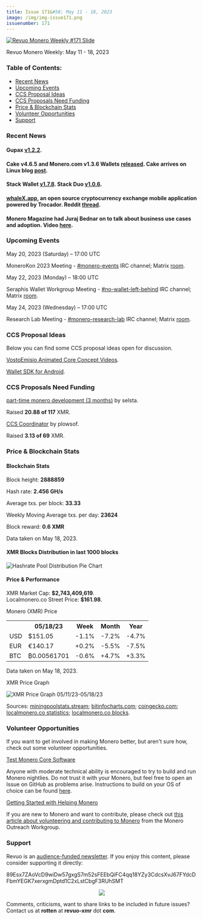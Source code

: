 ```yaml
---
title: Issue 171&#58; May 11 - 18, 2023
image: /img/img-issue171.png
issuenumber: 171
---
```

[<img src="/img/img-issue171.png" alt="Revuo Monero Weekly #171 Slide" class="img-lead">](/issue-171.html)

<p class="text-lead">Revuo Monero Weekly: May 11 - 18, 2023</p>
<!--more-->

<h3>Table of Contents:</h3>
<ul class="contents">
    <li><a href="#news">Recent News</a></li>
    <li><a href="#events">Upcoming Events</a></li>
    <li><a href="#ideas">CCS Proposal Ideas</a></li>
    <li><a href="#proposals">CCS Proposals Need Funding</a></li>
    <li><a href="#stats">Price & Blockchain Stats</a></li>
    <li><a href="#volunteer">Volunteer Opportunities</a></li>
    <li><a href="#support">Support</a></li>
</ul>

<h3 id="news">Recent News</h3>

<div class="newsbyte">
    <h4>Gupax <a href="https://github.com/hinto-janai/gupax/releases/tag/v1.2.2" target="_blank">v1.2.2</a>.</h4>
</div>

<div class="newsbyte">
    <h4>Cake v4.6.5 and Monero.com v1.3.6 Wallets <a href="https://github.com/cake-tech/cake_wallet/releases/tag/v4.6.5" target="_blank">released</a>. Cake arrives on Linux blog <a href="https://cakelabs.com/news/cake-wallet-arrives-on-linux/" target="_blank">post</a>.</h4>
</div>

<div class="newsbyte">
    <h4>Stack Wallet <a href="https://github.com/cypherstack/stack_wallet/releases/tag/build_172" target="_blank">v1.7.8</a>. Stack Duo <a href="https://github.com/cypherstack/stack_duo/releases/tag/build_010" target="_blank">v1.0.6</a>.</h4>
</div>

<div class="newsbyte">
    <h4><a href="https://whalex.app/" target="_blank">whaleX.app</a>, an open source cryptocurrency exchange mobile application powered by Trocador. Reddit <a href="https://teddit.adminforge.de/r/Monero/comments/13j418r/announcement_whalex_an_open_source_cryptocurrency/" target="_blank">thread</a>.</h4>
</div>

<div class="newsbyte">
    <h4>Monero Magazine had Juraj Bednar on to talk about business use cases and adoption. Video <a href="https://piped.adminforge.de/watch?v=TJ7PlVM1yZc" target="_blank">here</a>.</h4>
</div>

<h3 id="events">Upcoming Events</h3>

<div class="event">
    <p class="date" markdown="1">May 20, 2023 (Saturday) – 17:00 UTC</p>
    <p markdown="1">MoneroKon 2023 Meeting - <a href="irc://irc.libera.chat/#monero-events" target="_blank">#monero-events</a> IRC channel; Matrix <a href="https://matrix.to/#/#monero-events:monero.social" target="_blank">room</a>.</p>
</div>

<div class="event">
    <p class="date" markdown="1">May 22, 2023 (Monday) – 18:00 UTC</p>
    <p markdown="1">Seraphis Wallet Workgroup Meeting - <a href="irc://irc.libera.chat/#no-wallet-left-behind" target="_blank">#no-wallet-left-behind</a> IRC channel; Matrix <a href="https://matrix.to/#/#no-wallet-left-behind:monero.social" target="_blank">room</a>.</p>
</div>

<div class="event">
    <p class="date" markdown="1">May 24, 2023 (Wednesday) – 17:00 UTC</p>
    <p markdown="1">Research Lab Meeting - <a href="irc://irc.libera.chat/#monero-research-lab" target="_blank">#monero-research-lab</a> IRC channel; Matrix <a href="https://matrix.to/#/#monero-research-lab:monero.social" target="_blank">room</a>.</p>
</div>

<h3 id="ideas">CCS Proposal Ideas</h3>

<p>Below you can find some CCS proposal ideas open for discussion.</p>

<div class="proposal">
<p><a href="https://repo.getmonero.org/monero-project/ccs-proposals/-/merge_requests/387" target="_blank">VostoEmisio Animated Core Concept Videos</a>.</p>
</div>

<div class="proposal">
<p><a href="https://repo.getmonero.org/monero-project/ccs-proposals/-/merge_requests/388" target="_blank">Wallet SDK for Android</a>.</p>
</div>

<h3 id="proposals">CCS Proposals Need Funding</h3>

<div class="proposal">
    <p><a href="https://ccs.getmonero.org/proposals/selsta-9.html" target="_blank">part-time monero development (3 months)</a> by selsta.</p>
    <p>Raised <b>20.88 of 117</b> XMR.</p>
</div>

<div class="proposal">
    <p><a href="https://ccs.getmonero.org/proposals/plowsof-ccs-coordinator-2.html" target="_blank">CCS Coordinator</a> by plowsof.</p>
    <p>Raised <b>3.13 of 69</b> XMR.</p>
</div>

<h3 id="stats">Price & Blockchain Stats</h3>

<h4 class="stat">Blockchain Stats</h4>

<div class="bcstats">
    <p>Block height: <b>2888859</b></p>
    <p>Hash rate: <b>2.456 GH/s</b></p>
    <p>Average txs. per block: <b>33.33</b></p>
    <p>Weekly Moving Average txs. per day: <b>23624</b></p>
    <p>Block reward: <b>0.6 XMR</b></p>
</div>
<p class="note">Data taken on May 18, 2023.</p>

<h4 class="stat">XMR Blocks Distribution in last 1000 blocks</h4>
<p><img src="/img/hashrate-pool-distribution-05181.png" alt="Hashrate Pool Distribution Pie Chart"/></p>

<h4 class="stat" id="price-stat">Price & Performance</h4>

<div class="price-intro">XMR Market Cap: <b>$2,743,409,619</b>.<br/>Localmonero.co Street Price: <b>$161.98</b>.</div>

<p class="table-title">Monero (XMR) Price</p>
<table class="price-table">
  <tr class="row1">
    <th></th>
    <th>05/18/23</th>
    <th>Week</th>
    <th>Month</th>
    <th>Year</th>
  </tr>
  <tr>
    <td data-th="XMR to">USD</td>
    <td data-th="05/18/23">$151.05</td>
    <td data-th="Week" class="red">-1.1%</td>
    <td data-th="Month" class="red">-7.2%</td>
    <td data-th="Year" class="red">-4.7%</td>
  </tr>
  <tr class="row3">
    <td data-th="XMR to">EUR</td>
    <td data-th="05/18/23">€140.17</td>
    <td data-th="Week" class="green">+0.2%</td>
    <td data-th="Month" class="red">-5.5%</td>
    <td data-th="Year" class="red">-7.5%</td>
  </tr>
  <tr>
    <td data-th="XMR to">BTC</td>
    <td data-th="05/18/23">₿0.00561701</td>
    <td data-th="Week" class="red">-0.6%</td>
    <td data-th="Month" class="green">+4.7%</td>
    <td data-th="Year" class="green">+3.3%</td>
  </tr>
</table>
<p class="note">Data taken on May 18, 2023.</p>

<p class="table-title">XMR Price Graph</p>

![XMR Price Graph 05/11/23-05/18/23](/img/weekly-chart-05181.png "XMR Price Graph 05/11/23-05/18/23")

Sources: <a href="https://miningpoolstats.stream/monero" target="_blank">miningpoolstats.stream</a>; <a href="https://bitinfocharts.com/monero/" target="_blank">bitinfocharts.com</a>; <a href="https://www.coingecko.com/en/coins/monero" target="_blank">coingecko.com</a>; <a href="https://localmonero.co/statistics" target="_blank">localmonero.co statistics</a>; <a href="https://localmonero.co/blocks" target="_blank">localmonero.co blocks</a>.

<h3 id="volunteer">Volunteer Opportunities</h3>

<p>If you want to get involved in making Monero better, but aren't sure how, check out some volunteer opportunities.</p>

<div class="newsbyte">
    <p class="date"><a href="https://github.com/monero-project/monero" target="_blank">Test Monero Core Software</a></p>
    <p>Anyone with moderate technical ability is encouraged to try to build and run Monero nightlies. Do not trust it with your Monero, but feel free to open an Issue on GitHub as problems arise. Instructions to build on your OS of choice can be found <a href="https://github.com/monero-project/monero#compiling-monero-from-source" target="_blank">here</a>. </p>
</div>

<div class="newsbyte">
    <p class="date"><a href="https://github.com/monero-project/monero" target="_blank">Getting Started with Helping Monero</a></p>
    <p>If you are new to Monero and want to contribute, please check out <a href="https://www.monerooutreach.org/stories/getting-started-helping-monero.php" target="_blank">this article about volunteering and contributing to Monero</a> from the Monero Outreach Workgroup. </p>
</div>

<h3 id="support">Support</h3>

<p markdown="1">Revuo is an <a href="https://revuo-xmr.com/support/">audience-funded newsletter</a>. If you enjoy this content, please consider supporting it directly:</p>

<p class="address" markdown="1">89Esx7ZAoVcD9wiDw57gxgS7m52sFEEbQiFC4qq18YZy3CdcsXvJ67FYdcDFbmYEGK7xerxgmDptd1C2xLstCbgF3RUhSMT</p>

<p><center><a href="monero:89Esx7ZAoVcD9wiDw57gxgS7m52sFEEbQiFC4qq18YZy3CdcsXvJ67FYdcDFbmYEGK7xerxgmDptd1C2xLstCbgF3RUhSMT" class="qr"><img src="/img/donate-monero.jpg" style="max-width: 200px;"/></a></center></p>

Comments, criticisms, want to share links to be included in future issues? Contact us at **rotten** at **revuo-xmr** dot **com**.
